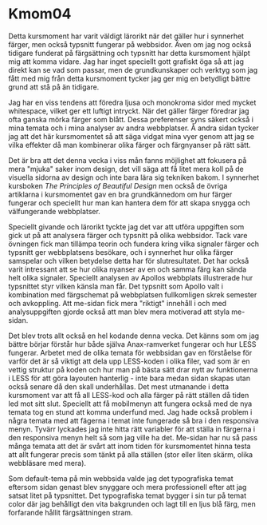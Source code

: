 Kmom04
===============================

Detta kursmoment har varit väldigt lärorikt när det gäller hur i synnerhet färger, men också typsnitt fungerar på webbsidor. Även om jag nog också tidigare funderat på färgsättning och typsnitt har detta kursmoment hjälpt mig att komma vidare. Jag har inget speciellt gott grafiskt öga så att jag direkt kan se vad som passar, men de grundkunskaper och verktyg som jag fått med mig från detta kursmoment tycker jag ger mig en betydligt bättre grund att stå på än tidigare.

Jag har en viss tendens att föredra ljusa och monokroma sidor med mycket whitespace, vilket ger ett luftigt intryckt. När det gäller färger föredrar jag ofta ganska mörka färger som blått. Dessa preferenser syns säkert också i mina temata och i mina analyser av andra webbplatser. Å andra sidan tycker jag att det här kursmomentet så att säga vidgat mina vyer genom att jag se vilka effekter då man kombinerar olika färger och färgnyanser på rätt sätt.

Det är bra att det denna vecka i viss mån fanns möjlighet att fokusera på mera "mjuka" saker inom design, det vill säga att få litet mera koll på de visuella sidorna av design och inte bara lära sig tekniken bakom. I synnerhet kursboken _The Principles of Beautiful Design_ men också de övriga artiklarna i kursmomentet gav en bra grundkännedom om hur färger fungerar och speciellt hur man kan hantera dem för att skapa snygga och välfungerande webbplatser.

Speciellt givande och lärorikt tyckte jag det var att utföra uppgiften som gick ut på att analysera färger och typsnitt på olika webbsidor. Tack vare övningen fick man tillämpa teorin och fundera kring vilka signaler färger och typsnitt ger webbplatsens besökare, och i synnerhet hur olika färger samspelar och vilken betydelse detta har för slutresultatet. Det har också varit intressant att se hur olika nyanser av en och samma färg kan sända helt olika signaler. Speciellt analysen av Apollos webbplats illustrerade hur typsnittet styr vilken känsla man får. Det typsnitt som Apollo valt i kombination med färgschemat på webbplatsen fullkomligen skrek semester och avkoppling. Att me-sidan fick mera "riktigt" innehåll i och med analysuppgiften gjorde också att man blev mera motiverad att styla me-sidan.

Det blev trots allt också en hel kodande denna vecka. Det känns som om jag bättre börjar förstår hur både själva Anax-ramverket fungerar och hur LESS fungerar. Arbetet med de olika temata för webbsidan gav en förståelse för varför det är så viktigt att dela upp LESS-koden i olika filer, vad som är en vettig struktur på koden och hur man på bästa sätt drar nytt av funktionerna i LESS för att göra layouten hanterlig - inte bara medan sidan skapas utan också senare då den skall underhållas. Det mest utmanande i detta kursmoment var att få all LESS-kod och alla färger på rätt ställen då tiden led mot sitt slut. Speciellt att få mobilmenyn att fungera också med de nya temata tog en stund att komma underfund med. Jag hade också problem i några temata med att fägerna i temat inte fungerade så bra i den responsiva menyn. Tyvärr lyckades jag inte hitta rätt variabler för att ställa in färgerna i den responsiva menyn helt så som jag ville ha det. Me-sidan har nu så pass många temata att det är svårt att inom tiden för kursmomentet hinna testa att allt fungerar precis som tänkt på alla ställen (stor eller liten skärm, olika webbläsare med mera).

Som default-tema på min webbsida valde jag det typografiska temat eftersom sidan genast blev snyggare och mera professionell efter att jag satsat litet på typsnittet. Det typografiska temat bygger i sin tur på temat color där jag behålligt den vita bakgrunden och lagt till en ljus blå färg, men forfarande hållit färgsättningen stram.
